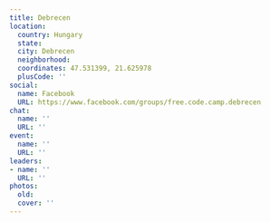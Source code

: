 ```yaml
---
title: Debrecen
location:
  country: Hungary
  state: 
  city: Debrecen
  neighborhood: 
  coordinates: 47.531399, 21.625978
  plusCode: ''
social:
  name: Facebook
  URL: https://www.facebook.com/groups/free.code.camp.debrecen
chat:
  name: ''
  URL: ''
event:
  name: ''
  URL: ''
leaders:
- name: ''
  URL: ''
photos:
  old: 
  cover: ''
---
```


